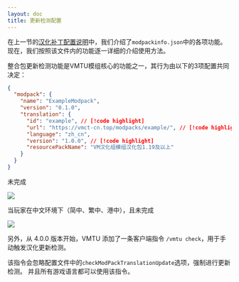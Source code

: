 ```yaml
---
layout: doc
title: 更新检测配置
---
```


在上一节的[汉化补丁配置说明](./config)中，我们介绍了`modpackinfo.json`中的各项功能。
现在，我们按照该文件内的功能逐一详细的介绍使用方法。

整合包更新检测功能是VMTU模组核心的功能之一，其行为由以下的3项配置共同决定：

```json
{
  "modpack": {
    "name": "ExampleModpack",
    "version": "0.1.0",
    "translation": {
      "id": "example", // [!code highlight]
      "url": "https://vmct-cn.top/modpacks/example/", // [!code highlight]
      "language": "zh_cn",
      "version": "1.0.0", // [!code highlight]
      "resourcePackName": "VM汉化组模组汉化包1.19及以上"
    }
  }
}
```

未完成

![](/imgs/vmtu/zh_cn.png)

当玩家在中文环境下（简中、繁中、港中），且未完成

![](/imgs/vmtu/zh_tw.png)

另外，从 4.0.0 版本开始，VMTU 添加了一条客户端指令 `/vmtu check`，用于手动触发汉化更新检测。

该指令会忽略配置文件中的`checkModPackTranslationUpdate`选项，强制进行更新检测。
并且所有游戏语言都可以使用该指令。
